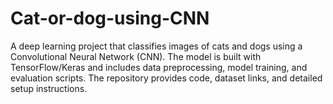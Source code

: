 # Cat-or-dog-using-CNN
A deep learning project that classifies images of cats and dogs using a Convolutional Neural Network (CNN). The model is built with TensorFlow/Keras and includes data preprocessing, model training, and evaluation scripts. The repository provides code, dataset links, and detailed setup instructions.
